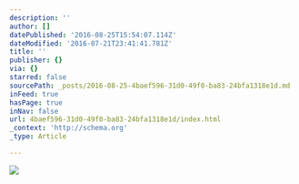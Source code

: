 ```yaml
---
description: ''
author: []
datePublished: '2016-08-25T15:54:07.114Z'
dateModified: '2016-07-21T23:41:41.781Z'
title: ''
publisher: {}
via: {}
starred: false
sourcePath: _posts/2016-08-25-4baef596-31d0-49f0-ba83-24bfa1318e1d.md
inFeed: true
hasPage: true
inNav: false
url: 4baef596-31d0-49f0-ba83-24bfa1318e1d/index.html
_context: 'http://schema.org'
_type: Article

---
```

![](https://the-grid-user-content.s3-us-west-2.amazonaws.com/47bc1a27-b2f6-433e-8ff9-69c48535c92f.jpg)
